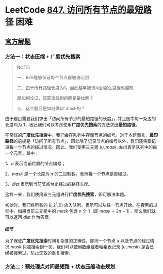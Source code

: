 # LeetCode [847. 访问所有节点的最短路径](https://leetcode.cn/problems/shortest-path-visiting-all-nodes/) 困难



## [官方解题](https://leetcode.cn/problems/shortest-path-visiting-all-nodes/solution/fang-wen-suo-you-jie-dian-de-zui-duan-lu-mqc2/)



### 方法一：状态压缩 + 广度优先搜索

> NOTE:
>
> 一、BFS能够保证每个节点都被访问到
>
> 二、由于所有路径长度为1，因此越早被访问到那么路径就越短
>
> 那如何论证，该算法找到的解是最优解？
>
> 三、这个题目是如何做bit mask的？

由于题目需要我们求出「访问所有节点的最短路径的长度」，并且图中每一条边的长度均为 $1$​​，因此我们可以考虑使用**广度优先搜索**的方法求出**最短路径**。

在常规的**广度优先搜索**中，我们会在队列中存储节点的编号。对于本题而言，**最短路径**的前提是「访问了所有节点」，因此除了记录节点的编号以外，我们还需要记录每一个节点的经过情况。因此，我们使用三元组 $(u, \textit{mask}, \textit{dist})$​ 表示队列中的每一个元素，其中：

1、$u$ 表示当前位置的节点编号；

2、$mask$ 是一个长度为 $n$ 的二进制数，表示每一个节点是否经过。

3、*dist* 表示到当前节点为止经过的路径长度。

这样一来，我们使用该三元组进行**广度优先搜索**，即可解决本题。

初始时，我们将所有的 $(i, 2^i, 0)$ 放入队列，表示可以从任一节点开始。在搜索的过程中，如果当前三元组中的 $mask$ 包含 $n$ 个 $1$（即 $mask=2n−1$），那么我们就可以返回 $\textit{dist}$ 作为答案。

#### 细节

为了保证**广度优先搜索**时间复杂度的正确性，即同一个节点 $u$ 以及节点的经过情况 $\textit{mask}$ 只被搜索到一次，我们可以使用数组或者哈希表记录 $(u, \textit{mask})$ 是否已经被搜索过，防止无效的重复搜索。



### 方法二：预处理点对间最短路 + 状态压缩动态规划

